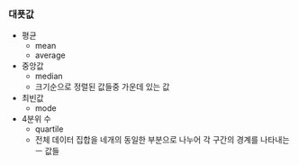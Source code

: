 ### 대푯값
- 평균
	- mean
	- average
- 중앙값
	- median
	- 크기순으로 정렬된 값들중 가운데 있는 값
- 최빈값
	- mode
- 4분위 수
	- quartile
	- 전체 데이터 집합을 네개의 동일한 부분으로 나누어 각 구간의 경계를 나타내는 ㅡ 값들